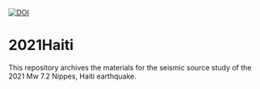 [![DOI](https://zenodo.org/badge/410385816.svg)](https://zenodo.org/badge/latestdoi/410385816)
# 2021Haiti
This repository archives the materials for the seismic source study of the 2021 Mw 7.2 Nippes, Haiti earthquake.
